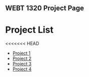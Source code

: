 ## WEBT 1320 Project Page

<h1>Project List</h1>

<<<<<<< HEAD
<ul>
    <li><a href="project1/index.html" target="_blank">Project 1</a></li>
    <li><a href="project2/index.html" target="_blank">Project 2</a></li>
    <li><a href="project3/index.html" target="_blank">Project 3</a></li>
    <li><a href="project4/index.html" target="_blank">Project 4</a></li>
</ul>
